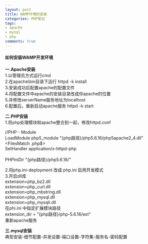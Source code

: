 ```yaml
---
layout: post
title: WAMP环境的安装
categories: PHP笔记
tags: 
- apache
- mysql
- php
comments: true
---
```



#### 如何安装WAMP开发环境

**一.Apache安装**  
1.以管理员方式运行cmd   
2.在apache\bin目录下运行 httpd -k install   
3.安装成功后配置apache的配置文件   
4.将配置文件中apache的安装目录改成你apache的位置   
5.并修改serverName服务地址为localhost  
6.配置后，重新启动apache服务   httpd -k start  

**二.PHP安装**  
1.将php处理模块和apache整合到一起，修改httpd.conf

//PHP - Module   
LoadModule php5_module "{php路径}/php5.6.16/php5apache2_4.dll"  
<FilesMatch \.php$>   
    SetHandler application/x-httpd-php   
</FilesMatch>   
PHPIniDir "{php路径}/php5.6.16/"  

2.将php.ini-deployment  改成 php.ini 启用开发模式  
3.开启dll库   
extension=php_bz2.dll   
extension=php_curl.dll   
extension=php_mbstring.dll   
extension=php_mysql.dll   
extension=php_mysqli.dll   
在phi.ini 中指定扩展模块路径    
extension_dir = "{php路径}/php-5.6.16/ext"    
重新apache服务

**三.mysql安装**  
典型安装-细节配置-并发设置-端口设置-字符集-服务名-密码配置